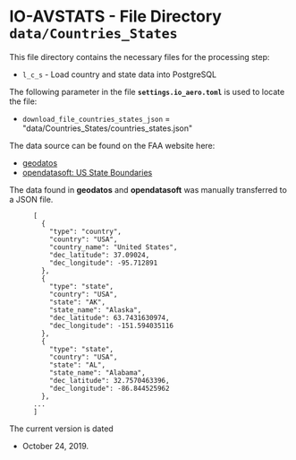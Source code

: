 # IO-AVSTATS - File Directory **`data/Countries_States`**

This file directory contains the necessary files for the processing step:

- `l_c_s` - Load country and state data into PostgreSQL

The following parameter in the file **`settings.io_aero.toml`** is used to locate the file: 

- `download_file_countries_states_json` = "data/Countries_States/countries_states.json"

The data source can be found on the FAA website here:

- [geodatos](https://www.geodatos.net/en/countries/united-states)
- [opendatasoft: US State Boundaries](https://data.opendatasoft.com/explore/?q=us+states&sort=%23relevance&disjunctive.language&disjunctive.source_domain_title&disjunctive.theme&disjunctive.semantic.classes&disjunctive.semantic.properties)

The data found in  **geodatos** and **opendatasoft** was manually transferred to a JSON file.

```
      [
        {
          "type": "country",
          "country": "USA",
          "country_name": "United States",
          "dec_latitude": 37.09024,
          "dec_longitude": -95.712891
        },
        {
          "type": "state",
          "country": "USA",
          "state": "AK",
          "state_name": "Alaska",
          "dec_latitude": 63.7431630974,
          "dec_longitude": -151.594035116
        },
        {
          "type": "state",
          "country": "USA",
          "state": "AL",
          "state_name": "Alabama",
          "dec_latitude": 32.7570463396,
          "dec_longitude": -86.844525962
        },
      ...
      ]
```

The current version is dated 

- October 24, 2019.